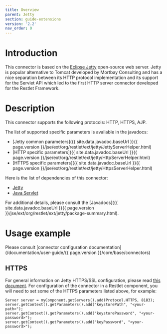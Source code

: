 ```yaml
---
title: Overview
parent: Jetty
section: guide-extensions
version: '2.2'
nav_order: 0
---
```

# Introduction

This connector is based on the [Eclipse Jetty](http://www.eclipse.org/jetty/)
open-source web server. Jetty is popular alternative to Tomcat developed
by Mortbay Consulting and has a nice separation between its HTTP
protocol implementation and its support for the Servlet API which led to
the first HTTP server connector developed for the Restlet Framework.

# Description

This connector supports the following protocols: HTTP, HTTPS, AJP.

The list of supported specific parameters is available in the javadocs:

-   [Jetty common parameters]({{ site.data.javadoc.baseUrl }}{{ page.version }}/jse/ext/org/restlet/ext/jetty/JettyServerHelper.html)
-   [HTTP specific parameters]({{ site.data.javadoc.baseUrl }}{{ page.version }}/jse/ext/org/restlet/ext/jetty/HttpServerHelper.html)
-   [HTTPS specific parameters]({{ site.data.javadoc.baseUrl }}{{ page.version }}/jse/ext/org/restlet/ext/jetty/HttpsServerHelper.html)

Here is the list of dependencies of this connector:

-   [Jetty](http://www.eclipse.org/jetty/)
-   [Java Servlet](http://www.oracle.com/technetwork/java/javaee/servlet/index.html)

For additional details, please consult the
[Javadocs]({{ site.data.javadoc.baseUrl }}{{ page.version }}/jse/ext/org/restlet/ext/jetty/package-summary.html).

# Usage example

Please consult [connector configuration documentation](/documentation/user-guide/{{ page.version }}/core/base/connectors)

## HTTPS

For general information on Jetty HTTPS/SSL configuration, please read
[this document](http://wiki.eclipse.org/Jetty/Howto/Configure_SSL).
For configuration of the connector in a Restlet component, you will need
to set some of the HTTPS parameters listed above, for example:

    Server server = myComponent.getServers().add(Protocol.HTTPS, 8183);
    server.getContext().getParameters().add("keystorePath", "<your-path>");
    server.getContext().getParameters().add("keystorePassword", "<your-password>");
    server.getContext().getParameters().add("keyPassword", "<your-password>");
